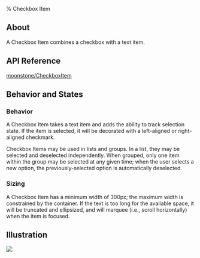 ﻿% Checkbox Item

## About

A Checkbox Item combines a checkbox with a text item.

## API Reference

[moonstone/CheckboxItem]($api/#/kind/moonstone/CheckboxItem)

## Behavior and States

### Behavior

A Checkbox Item takes a text item and adds the ability to track selection state.
If the item is selected, it will be decorated with a left-aligned or
right-aligned checkmark.

Checkbox Items may be used in lists and groups.  In a list, they may be selected
and deselected independently.  When grouped, only one item within the group may
be selected at any given time; when the user selects a new option, the
previously-selected option is automatically deselected.

### Sizing

A Checkbox Item has a minimum width of 300px; the maximum width is constrained
by the container.  If the text is too long for the available space, it will be
truncated and ellipsized, and will marquee (i.e., scroll horizontally) when the
item is focused.

## Illustration

![](../../assets/dg-controls-checkbox-item.png)
